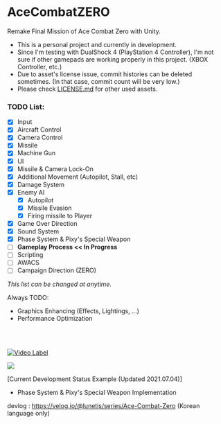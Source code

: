 # AceCombatZERO
Remake Final Mission of Ace Combat Zero with Unity.

* This is a personal project and currently in development.
* Since I'm testing with DualShock 4 (PlayStation 4 Controller), I'm not sure if other gamepads are working properly in this project. (XBOX Controller, etc.)
* Due to asset's license issue, commit histories can be deleted sometimes. (In that case, commit count will be very low.)
* Please check [LICENSE.md](https://github.com/lunetis/AceCombatZERO/blob/main/LICENSE.md) for other used assets.

### TODO List:
- [x] Input
- [x] Aircraft Control
- [x] Camera Control
- [x] Missile
- [x] Machine Gun
- [x] UI
- [x] Missile & Camera Lock-On
- [x] Additional Movement (Autopilot, Stall, etc)
- [x] Damage System
- [x] Enemy AI
  - [x] Autopilot
  - [x] Missile Evasion
  - [x] Firing missile to Player
- [x] Game Over Direction
- [x] Sound System
- [x] Phase System & Pixy's Special Weapon
- [ ] **Gameplay Process << In Progress**
- [ ] Scripting
- [ ] AWACS
- [ ] Campaign Direction (ZERO)

*This list can be changed at anytime.*

Always TODO:
- Graphics Enhancing (Effects, Lightings, ...)
- Performance Optimization

<br>
<br>

[![Video Label](http://img.youtube.com/vi/x_ejFJRhHUQ/0.jpg)](https://youtu.be/x_ejFJRhHUQ)

![](https://github.com/lunetis/AceCombatZERO/blob/main/0704.gif)

[Current Development Status Example (Updated 2021.07.04)]
- Phase System & Pixy's Special Weapon Implementation

devlog : https://velog.io/@lunetis/series/Ace-Combat-Zero (Korean language only)
